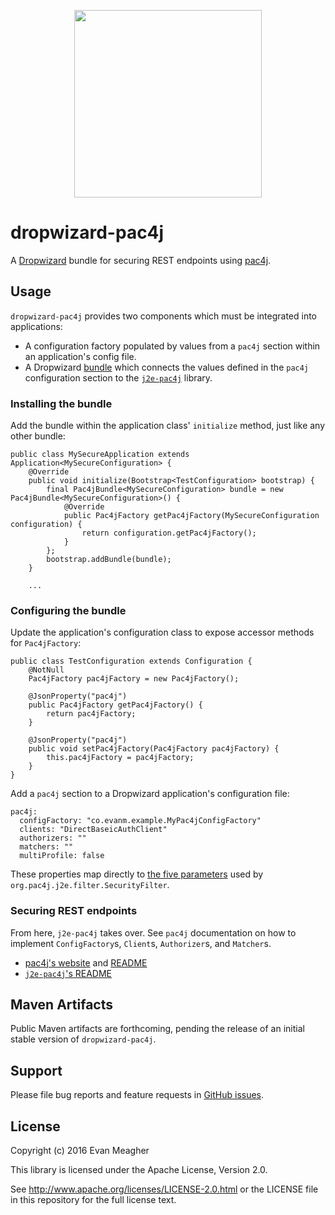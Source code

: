<p align="center">
  <img src="https://pac4j.github.io/pac4j/img/logo-dropwizard.png" width="300" />
</p>

# dropwizard-pac4j

A [Dropwizard](http://www.dropwizard.io/) bundle for securing REST
endpoints using [pac4j](http://www.pac4j.org/).

## Usage

`dropwizard-pac4j` provides two components which must be integrated
into applications:

- A configuration factory populated by values from a `pac4j` section
  within an application's config file.
- A Dropwizard
  [bundle](http://www.dropwizard.io/1.0.0/docs/manual/core.html#bundles)
  which connects the values defined in the `pac4j` configuration
  section to the [`j2e-pac4j`](https://github.com/pac4j/j2e-pac4j/)
  library.

### Installing the bundle

Add the bundle within the application class' `initialize` method, just
like any other bundle:

    public class MySecureApplication extends Application<MySecureConfiguration> {
        @Override
        public void initialize(Bootstrap<TestConfiguration> bootstrap) {
            final Pac4jBundle<MySecureConfiguration> bundle = new Pac4jBundle<MySecureConfiguration>() {
                @Override
                public Pac4jFactory getPac4jFactory(MySecureConfiguration configuration) {
                    return configuration.getPac4jFactory();
                }
            };
            bootstrap.addBundle(bundle);
        }

        ...

### Configuring the bundle

Update the application's configuration class to expose accessor
methods for `Pac4jFactory`:

    public class TestConfiguration extends Configuration {
        @NotNull
        Pac4jFactory pac4jFactory = new Pac4jFactory();

        @JsonProperty("pac4j")
        public Pac4jFactory getPac4jFactory() {
            return pac4jFactory;
        }

        @JsonProperty("pac4j")
        public void setPac4jFactory(Pac4jFactory pac4jFactory) {
            this.pac4jFactory = pac4jFactory;
        }
    }

Add a `pac4j` section to a Dropwizard application's configuration
file:

    pac4j:
      configFactory: "co.evanm.example.MyPac4jConfigFactory"
      clients: "DirectBaseicAuthClient"
      authorizers: ""
      matchers: ""
      multiProfile: false

These properties map directly to
[the five parameters](https://github.com/pac4j/j2e-pac4j/#3-protect-urls-securityfilter)
used by `org.pac4j.j2e.filter.SecurityFilter`.

### Securing REST endpoints

From here, `j2e-pac4j` takes over. See `pac4j` documentation on how to
implement `ConfigFactory`s, `Client`s, `Authorizer`s, and `Matcher`s.

* [pac4j's website](http://www.pac4j.org) and [README](https://github.com/pac4j/pac4j)
* [`j2e-pac4j`'s README](https://github.com/pac4j/j2e-pac4j)

## Maven Artifacts

Public Maven artifacts are forthcoming, pending the release of an
initial stable version of `dropwizard-pac4j`.

## Support

Please file bug reports and feature requests in
[GitHub issues](https://github.com/evnm/dropwizard-pac4j/issues).

## License

Copyright (c) 2016 Evan Meagher

This library is licensed under the Apache License, Version 2.0.

See http://www.apache.org/licenses/LICENSE-2.0.html or the LICENSE
file in this repository for the full license text.
